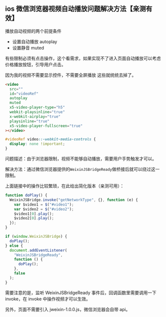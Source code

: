 ## ios 微信浏览器视频自动播放问题解决方法【亲测有效】

播放自动视频的两个前提条件

- 设置自动播放 autoplay
- 设置静音 muted

有些限制必须有点击操作，这个看需求，如果实现不了进入页面自动播放可以考虑价格播放按钮，引导用户点击。

因为我的视频不需要显示控件，不需要全屏播放 这些就统统去掉了。

```html
<video
  src=""
  id="videoRef"
  autoplay
  muted
  x5-video-player-type="h5"
  webkit-playsinline="true"
  x-webkit-airplay="true"
  playsinline="true"
  x5-video-player-fullscreen="true"
></video>
```

```css
#videoRef video::-webkit-media-controls {
  display: none !important;
}
```

问题描述：由于浏览器限制，视频不能够自动播放，需要用户手势触发才可以。

解决方法：通过微信浏览器提供的`WeixinJSBridgeReady`做桥接后就可以绕过这一限制。

上面链接中的操作比较繁琐，在此给出简化版本（亲测可用）：

```js
function doPlay() {
  WeixinJSBridge.invoke("getNetworkType", {}, function (e) {
    var $video1 = $("#video1");
    var $video2 = $("#video2");
    $video1[0].play();
    $video2[0].play();
  });
}

if (window.WeixinJSBridge) {
  doPlay();
} else {
  document.addEventListener(
    "WeixinJSBridgeReady",
    function () {
      doPlay();
    },
    false
  );
}
```

需要注意的是，监听 WeixinJSBridgeReady 事件后，回调函数里需要调用一下 invoke，在 invoke 中操作视频才可以生效。

另外，页面不需要引入 jweixin-1.0.0.js，微信浏览器会自带 api。
